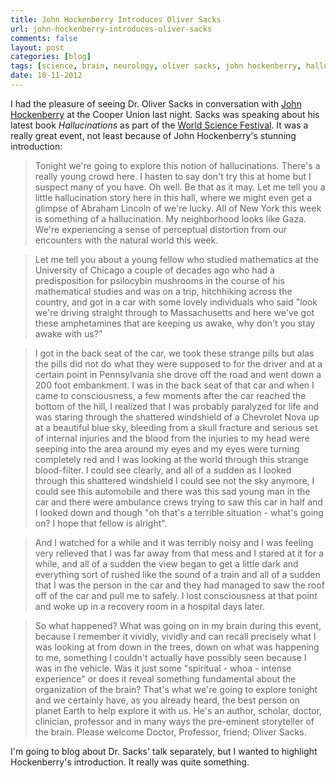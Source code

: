 ```yaml
---
title: John Hockenberry Introduces Oliver Sacks
url: john-hockenberry-introduces-oliver-sacks
comments: false
layout: post
categories: [blog]
tags: [science, brain, neurology, oliver sacks, john hockenberry, hallucinations]
date: 10-11-2012
---
```

I had the pleasure of seeing Dr. Oliver Sacks in conversation with <a href="http://en.wikipedia.org/wiki/John_Hockenberry">John Hockenberry</a> at the Cooper Union last night. Sacks was speaking about his latest book *Hallucinations* as part of the <a href="http://worldsciencefestival.com/webcasts/sacks?/events/sacks">World Science Festival</a>. It was a really great event, not least because of John Hockenberry's stunning introduction: 

> Tonight we're going to explore this notion of hallucinations. There's a really young crowd here. I hasten to say don't try this at home but I suspect many of you have. Oh well. Be that as it may. Let me tell you a little hallucination story here in this hall, where we might even get a glimpse of Abraham Lincoln of we're lucky. All of New York this week is something of a hallucination. My neighborhood looks like Gaza. We're experiencing a sense of perceptual distortion from our encounters with the natural world this week. 

> Let me tell you about a young fellow who studied mathematics at the University of Chicago a couple of decades ago who had a predisposition for psilocybin mushrooms in the course of his mathematical studies and was on a trip, hitchhiking across the country, and got in a car with some lovely individuals who said "look we're driving straight through to Massachusetts and here we've got these amphetamines that are keeping us awake, why don't you stay awake with us?" 

> I got in the back seat of the car, we took these strange pills but alas the pills did not do what they were supposed to for the driver and at a certain point in Pennsylvania she drove off the road and went down a 200 foot embankment. I was in the back seat of that car and when I came to consciousness, a few moments after the car reached the bottom of the hill, I realized that I was probably paralyzed for life and was staring through the shattered windshield of a Chevrolet Nova up at a beautiful blue sky, bleeding from a skull fracture and serious set of internal injuries and the blood from the injuries to my head were seeping into the area around my eyes and my eyes were turning completely red and I was looking at the world through this strange blood-filter. I could see clearly, and all of a sudden as I looked through this shattered windshield I could see not the sky anymore, I could see this automobile and there was this sad young man in the car and there were ambulance crews trying to saw this car in half and I looked down and though "oh that's a terrible situation - what's going on? I hope that fellow is alright". 

> And I watched for a while and it was terribly noisy and I was feeling very relieved that I was far away from that mess and I stared at it for a while, and all of a sudden the view began to get a little dark and everything sort of rushed like the sound of a train and all of a sudden that I was the person in the car and they had managed to saw the roof off of the car and pull me to safely. I lost consciousness at that point and woke up in a recovery room in a hospital days later. 

> So what happened? What was going on in my brain during this event, because I remember it vividly, vividly and can recall precisely what I was looking at from down in the trees, down on what was happening to me, something I couldn't actually have possibly seen because I was in the vehicle. Was it just some "spiritual - whoa - intense experience" or does it reveal something fundamental about the organization of the brain? That's what we're going to explore tonight and we certainly have, as you already heard, the best person on planet Earth to help explore it with us. He's an author, scholar, doctor, clinician, professor and in many ways the pre-eminent storyteller of the brain. Please welcome Doctor, Professor, friend; Oliver Sacks. 

I'm going to blog about Dr. Sacks' talk separately, but I wanted to highlight Hockenberry's introduction. It really was quite something. 